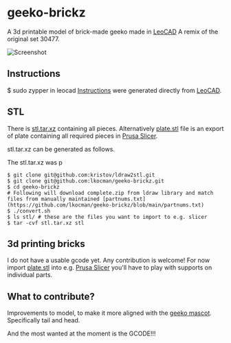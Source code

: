 # geeko-brickz
A 3d printable model of brick-made geeko made in [LeoCAD](https://www.leocad.org/)
A remix of the original set 30477.

![Screenshot](https://github.com/lkocman/geeko-brickz/blob/main/screenshot.png?raw=true)

## Instructions

$ sudo zypper in leocad
[Instructions](https://github.com/lkocman/geeko-brickz/blob/main/instructions.pdf) were generated directly from [LeoCAD](https://www.leocad.org/).


## STL

There is [stl.tar.xz](https://github.com/lkocman/geeko-brickz/blob/main/stl.tar.xz) containing all pieces. Alternatively [plate.stl](https://github.com/lkocman/geeko-brickz/blob/main/plate.stl) file is an export of plate containing all required pieces in [Prusa Slicer](https://flathub.org/apps/com.prusa3d.PrusaSlicer).

stl.tar.xz can be generated as follows.

The stl.tar.xz was p

```
$ git clone git@github.com:kristov/ldraw2stl.git
$ git clone git@github.com:lkocman/geeko-brickz.git
$ cd geeko-brickz
# Following will download complete.zip from ldraw library and match files from manually maintained [partnums.txt](https://github.com/lkocman/geeko-brickz/blob/main/partnums.txt)
$ ./convert.sh 
$ ls stl/ # these are the files you want to import to e.g. slicer
$ tar -cvf stl.tar.xz stl
```

## 3d printing bricks

I do not have a usable gcode yet. Any contribution is welcome!
For now import [plate.stl](https://github.com/lkocman/geeko-brickz/blob/main/plate.stl) into e.g. [Prusa Slicer](https://flathub.org/apps/com.prusa3d.PrusaSlicer) you'll have to play with supports on individual parts.


## What to contribute?

Improvements to model, to make it more aligned with the [geeko mascot](https://github.com/openSUSE/artwork/blob/master/logos/official/geeko-color.svg).
Specifically tail and head.

And the most wanted at the moment is the GCODE!!!


